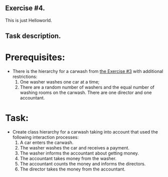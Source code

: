 ## Exercise #4.  

This is just Helloworld. 

## Task description.

# Prerequisites:

* There is the hierarchy for a carwash from [the Exercise #3][1] with additional restrictions:
	1. One washer washes one car at a time;
	2. There are a random number of washers and the equal number of washing rooms on the carwash. There are one director and one accountant.

# Task:

* Create class hierarchy for a carwash taking into account that used the following interaction processes:
	1. A car enters the carwash.
	2. The washer washes the car and receives a payment.
	3. The washer informs the accountant about getting money.
	4. The accountant takes money from the washer.
	5. The accountant counts the money and informs the directors.
	6. The director takes the money from the accountant. 

[1]: ../Exercise3

